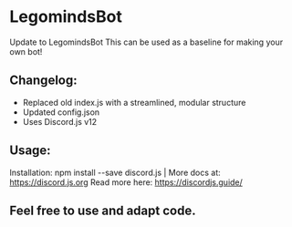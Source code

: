 # LegomindsBot
Update to LegomindsBot
This can be used as a baseline for making your own bot!

## Changelog:
- Replaced old index.js with a streamlined, modular structure
- Updated config.json
- Uses Discord.js v12 
 
 ## Usage: 
 
Installation: npm install --save discord.js | More docs at: https://discord.js.org
Read more here: https://discordjs.guide/

## Feel free to use and adapt code.
